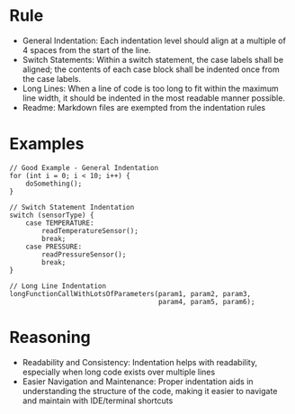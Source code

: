 # Rule
- General Indentation: Each indentation level should align at a multiple of 4 spaces from the start of the line.
- Switch Statements: Within a switch statement, the case labels shall be aligned; the contents of each case block shall be indented once from the case labels.
- Long Lines: When a line of code is too long to fit within the maximum line width, it should be indented in the most readable manner possible.
- Readme: Markdown files are exempted from the indentation rules

# Examples
```
// Good Example - General Indentation
for (int i = 0; i < 10; i++) {
    doSomething();
}

// Switch Statement Indentation
switch (sensorType) {
    case TEMPERATURE:
        readTemperatureSensor();
        break;
    case PRESSURE:
        readPressureSensor();
        break;
}

// Long Line Indentation
longFunctionCallWithLotsOfParameters(param1, param2, param3,
                                     param4, param5, param6);
```

# Reasoning
- Readability and Consistency: Indentation helps with readability, especially when long code exists over multiple lines
- Easier Navigation and Maintenance: Proper indentation aids in understanding the structure of the code, making it easier to navigate and maintain with IDE/terminal shortcuts